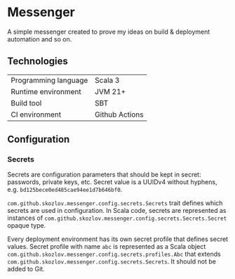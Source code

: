 # Messenger

A simple messenger created to prove my ideas on build & deployment automation and so on.

## Technologies

|                      |                |
|----------------------|----------------|
| Programming language | Scala 3        |
| Runtime environment  | JVM 21+        |
| Build tool           | SBT            |
| CI environment       | Github Actions |

## Configuration

### Secrets

Secrets are configuration parameters that should be kept in secret: passwords, private keys, etc.
Secret value is a UUIDv4 without hyphens, e.g. `bd125bece0ed485cae94ee1d7b646bf0`.

`com.github.skozlov.messenger.config.secrets.Secrets` trait defines which secrets are used in configuration.
In Scala code, secrets are represented as instances of
`com.github.skozlov.messenger.config.secrets.Secrets.Secret` opaque type.

Every deployment environment has its own secret profile that defines secret values.
Secret profile with name `abc` is represented
as a Scala object `com.github.skozlov.messenger.config.secrets.profiles.Abc`
that extends `com.github.skozlov.messenger.config.secrets.Secrets`.
It should not be added to Git.
